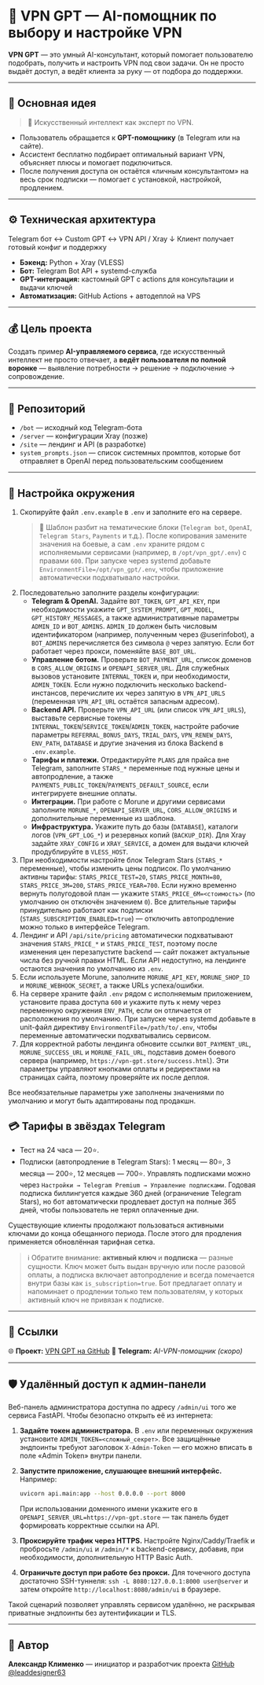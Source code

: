 # 🤖 VPN GPT — AI-помощник по выбору и настройке VPN

**VPN GPT** — это умный AI-консультант, который помогает пользователю подобрать, получить и настроить VPN под свои задачи.
Он не просто выдаёт доступ, а ведёт клиента за руку — от подбора до поддержки.

---

## 🚀 Основная идея

> 🧠 Искусственный интеллект как эксперт по VPN.

- Пользователь обращается к **GPT-помощнику** (в Telegram или на сайте).  
- Ассистент бесплатно подбирает оптимальный вариант VPN, объясняет плюсы и помогает подключиться.  
- После получения доступа он остаётся «личным консультантом» на весь срок подписки — помогает с установкой, настройкой, продлением.

---

## ⚙️ Техническая архитектура
Telegram бот ↔ Custom GPT ↔ VPN API / Xray
↓
Клиент получает
готовый конфиг и поддержку


- **Бэкенд:** Python + Xray (VLESS)  
- **Бот:** Telegram Bot API + systemd-служба  
- **GPT-интеграция:** кастомный GPT с actions для консультации и выдачи ключей
- **Автоматизация:** GitHub Actions + автодеплой на VPS  

---

## 💰 Цель проекта

Создать пример **AI-управляемого сервиса**, где искусственный интеллект не просто отвечает,
а **ведёт пользователя по полной воронке** — выявление потребности → решение → подключение → сопровождение.

---

## 🧩 Репозиторий

- `/bot` — исходный код Telegram-бота
- `/server` — конфигурации Xray (позже)
- `/site` — лендинг и API (в разработке)
- `system_prompts.json` — список системных промптов, которые бот отправляет в OpenAI перед пользовательским сообщением

---

## 🔐 Настройка окружения

1. Скопируйте файл `.env.example` в `.env` и заполните его на сервере.
   > 📁 Шаблон разбит на тематические блоки (`Telegram bot`, `OpenAI`, `Telegram Stars`, `Payments` и т.д.). После копирования
   > замените значения на боевые, а сам `.env` храните рядом с исполняемыми сервисами (например, в `/opt/vpn_gpt/.env`) с правами `600`.
   > При запуске через systemd добавьте `EnvironmentFile=/opt/vpn_gpt/.env`, чтобы приложение автоматически подхватывало настройки.
2. Последовательно заполните разделы конфигурации:
   - **Telegram & OpenAI.** Задайте `BOT_TOKEN`, `GPT_API_KEY`, при необходимости укажите `GPT_SYSTEM_PROMPT`, `GPT_MODEL`, `GPT_HISTORY_MESSAGES`, а также административные параметры `ADMIN_ID` и `BOT_ADMINS`. `ADMIN_ID` должен быть числовым идентификатором (например, полученным через @userinfobot), а `BOT_ADMINS` перечисляется без символа `@` через запятую. Если бот работает через прокси, поменяйте `BASE_BOT_URL`.
   - **Управление ботом.** Проверьте `BOT_PAYMENT_URL`, список доменов в `CORS_ALLOW_ORIGINS` и `OPENAPI_SERVER_URL`. Для служебных вызовов установите `INTERNAL_TOKEN` и, при необходимости, `ADMIN_TOKEN`. Если нужно подключить несколько backend-инстансов, перечислите их через запятую в `VPN_API_URLS` (переменная `VPN_API_URL` остаётся запасным адресом).
   - **Backend API.** Проверьте `VPN_API_URL` (или список `VPN_API_URLS`), выставьте сервисные токены `INTERNAL_TOKEN`/`SERVICE_TOKEN`/`ADMIN_TOKEN`, настройте рабочие параметры `REFERRAL_BONUS_DAYS`, `TRIAL_DAYS`, `VPN_RENEW_DAYS`, `ENV_PATH`, `DATABASE` и другие значения из блока Backend в `.env.example`.
   - **Тарифы и платежи.** Отредактируйте `PLANS` для прайса вне Telegram, заполните `STARS_*` переменные под нужные цены и автопродление, а также `PAYMENTS_PUBLIC_TOKEN`/`PAYMENTS_DEFAULT_SOURCE`, если интегрируете внешние оплаты.
   - **Интеграции.** При работе с Morune и другими сервисами заполните `MORUNE_*`, `OPENAPI_SERVER_URL`, `CORS_ALLOW_ORIGINS` и дополнительные переменные из шаблона.
   - **Инфраструктура.** Укажите путь до базы (`DATABASE`), каталоги логов (`VPN_GPT_LOG_*`) и резервных копий (`BACKUP_DIR`). Для Xray задайте `XRAY_CONFIG` и `XRAY_SERVICE`, а домен для выдачи ключей продублируйте в `VLESS_HOST`.
3. При необходимости настройте блок Telegram Stars (`STARS_*` переменные), чтобы изменить цены подписок. По умолчанию активны тарифы: `STARS_PRICE_TEST=20`, `STARS_PRICE_MONTH=80`, `STARS_PRICE_3M=200`, `STARS_PRICE_YEAR=700`. Если нужно временно вернуть полугодовой план — укажите `STARS_PRICE_6M=<стоимость>` (по умолчанию он отключён значением `0`). Все длительные тарифы принудительно работают как подписки (`STARS_SUBSCRIPTION_ENABLED=true`) — отключить автопродление можно только в интерфейсе Telegram.
4. Лендинг и API `/api/site/pricing` автоматически подхватывают значения `STARS_PRICE_*` и `STARS_PRICE_TEST`, поэтому после изменения цен перезапустите backend — сайт покажет актуальные числа без ручной правки HTML. Если API недоступно, на лендинге остаются значения по умолчанию из `.env`.
5. Если используете Morune, заполните `MORUNE_API_KEY`, `MORUNE_SHOP_ID` и `MORUNE_WEBHOOK_SECRET`, а также URLs успеха/ошибки.
6. На сервере храните файл `.env` рядом с исполняемым приложением, установите права доступа `600` и укажите путь к нему через переменную окружения `ENV_PATH`, если он отличается от расположения по умолчанию. При запуске через systemd добавьте в unit-файл директиву `EnvironmentFile=/path/to/.env`, чтобы переменные автоматически подхватывались сервисом.
7. Для корректной работы лендинга обновите ссылки `BOT_PAYMENT_URL`, `MORUNE_SUCCESS_URL` и `MORUNE_FAIL_URL`, подставив домен боевого сервера (например, `https://vpn-gpt.store/success.html`). Эти параметры управляют кнопками оплаты и редиректами на страницах сайта, поэтому проверяйте их после деплоя.

Все необязательные параметры уже заполнены значениями по умолчанию и могут быть адаптированы под продакшн.

## 💳 Тарифы в звёздах Telegram

- Тест на 24 часа — 20⭐.
- Подписки (автопродление в Telegram Stars): 1 месяц — 80⭐, 3 месяца — 200⭐, 12 месяцев — 700⭐. Управлять подписками можно через `Настройки → Telegram Premium → Управление подписками`. Годовая подписка биллингуется каждые 360 дней (ограничение Telegram Stars), но бот автоматически продлевает доступ на полные 365 дней, чтобы пользователь не терял оплаченные дни.

Существующие клиенты продолжают пользоваться активными ключами до конца обещанного периода. После этого для продления применяется обновлённая тарифная сетка.

> ℹ️ Обратите внимание: **активный ключ** и **подписка** — разные сущности. Ключ может быть выдан вручную или после разовой оплаты, а подписка включает автопродление и всегда помечается внутри базы как `is_subscription=true`. Бот предлагает оплату и напоминает о продлении только тем пользователям, у которых активный ключ не привязан к подписке.

---

## 🔗 Ссылки

🌐 **Проект:** [VPN GPT на GitHub](https://github.com/leaddesigner63/VPN_GPT)
🤖 **Telegram:** *AI-VPN-помощник (скоро)*

---

## 🛡️ Удалённый доступ к админ-панели

Веб-панель администратора доступна по адресу `/admin/ui` того же сервиса FastAPI. Чтобы безопасно открыть её из интернета:

1. **Задайте токен администратора.** В `.env` или переменных окружения установите `ADMIN_TOKEN=<сложный_секрет>`. Все защищённые эндпоинты требуют заголовок `X-Admin-Token` — его можно вписать в поле «Admin Token» внутри панели.
2. **Запустите приложение, слушающее внешний интерфейс.** Например:

   ```bash
   uvicorn api.main:app --host 0.0.0.0 --port 8000
   ```

   При использовании доменного имени укажите его в `OPENAPI_SERVER_URL=https://vpn-gpt.store` — так панель будет формировать корректные ссылки на API.
3. **Проксируйте трафик через HTTPS.** Настройте Nginx/Caddy/Traefik и пробросьте `/admin/ui` и `/admin/*` к backend-сервису, добавив, при необходимости, дополнительную HTTP Basic Auth.
4. **Ограничьте доступ при работе без прокси.** Для точечного доступа достаточно SSH-туннеля: `ssh -L 8080:127.0.0.1:8000 user@server` и затем откройте `http://localhost:8080/admin/ui` в браузере.

Такой сценарий позволяет управлять сервисом удалённо, не раскрывая приватные эндпоинты без аутентификации и TLS.

---

## 🧠 Автор
**Александр Клименко** — инициатор и разработчик проекта
[GitHub @leaddesigner63](https://github.com/leaddesigner63)


